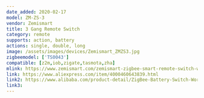 ```yaml
---
date_added: 2020-02-17
model: ZM-ZS-3
vendor: Zemismart
title: 3 Gang Remote Switch
category: remote
supports: action, battery
actions: single, double, long
image: /assets/images/devices/Zemismart_ZMZS3.jpg
zigbeemodel: ['TS0043']
compatible: [z2m,iob,zigate,tasmota,zha]
mlink: https://www.zemismart.com/zemismart-zigbee-smart-remote-switch-work-with-tuya-zigbee-hub-zigbee-sticker-switch-p0259.html
link: https://www.aliexpress.com/item/4000460643839.html
link2: https://www.alibaba.com/product-detail/ZigBee-Battery-Switch-Working-with-TuYa_62346290735.html
link3: 
---
```

